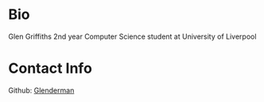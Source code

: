# Bio
Glen Griffiths
2nd year Computer Science student at University of Liverpool
# Contact Info
Github: [Glenderman](https://github.com/glenderman)  

